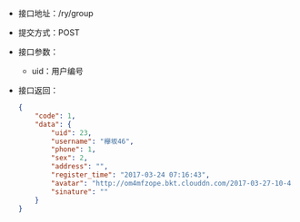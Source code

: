 * 接口地址：/ry/group

* 提交方式：POST

* 接口参数：

  * uid：用户编号

* 接口返回：

  ```json
  {
      "code": 1,
      "data": {
          "uid": 23,
          "username": "欅坂46",
          "phone": 1,
          "sex": 2,
          "address": "",
          "register_time": "2017-03-24 07:16:43",
          "avatar": "http://om4mfzope.bkt.clouddn.com/2017-03-27-10-42-03829?imageView2/2/w/100",
          "sinature": ""
      }
  }
  ```



